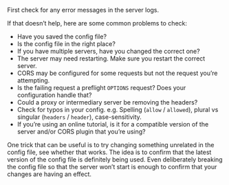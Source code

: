 First check for any error messages in the server logs.

If that doesn’t help, here are some common problems to check:

*   Have you saved the config file?
*   Is the config file in the right place?
*   If you have multiple servers, have you changed the correct one?
*   The server may need restarting. Make sure you restart the correct server.
*   CORS may be configured for some requests but not the request you’re attempting.
*   Is the failing request a preflight `OPTIONS` request? Does your configuration handle that?
*   Could a proxy or intermediary server be removing the headers?
*   Check for typos in your config. e.g. Spelling (`allow` / `allowed`), plural vs singular (`headers` / `header`), case-sensitivity.
*   If you’re using an online tutorial, is it for a compatible version of the server and/or CORS plugin that you’re using?

One trick that can be useful is to try changing something unrelated in the config file, see whether that works. The idea is to confirm that the latest version of the config file is definitely being used. Even deliberately breaking the config file so that the server won’t start is enough to confirm that your changes are having an effect.
